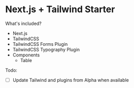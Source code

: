 # Next.js + Tailwind Starter

What's included?

- Next.js
- TailwindCSS
- TailwindCSS Forms Plugin
- TailwindCSS Typography Plugin
- Components
  - Table

Todo:

- [ ] Update Tailwind and plugins from Alpha when available
